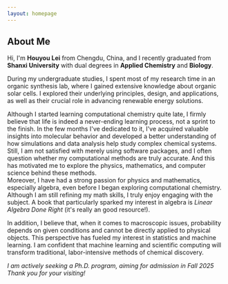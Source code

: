 ```yaml
---
layout: homepage
---
```


## About Me
Hi, I'm **Houyou Lei** from Chengdu, China, and I recently graduated from **Shanxi University** with dual degrees in **Applied Chemistry** and **Biology**.

During my undergraduate studies, I spent most of my research time in an organic synthesis lab, where I gained extensive knowledge about organic solar cells. I explored their underlying principles, design, and applications, as well as their crucial role in advancing renewable energy solutions.   

Although I started learning computational chemistry quite late, I firmly believe that life is indeed a never-ending learning process, not a sprint to the finish. In the few months I've dedicated to it, I've acquired valuable insights into molecular behavior and developed a better understanding of how simulations and data analysis help study complex chemical systems. Still, I am not satisfied with merely using software packages, and I often question whether my computational methods are truly accurate. And this has motivated me to explore the physics, mathematics, and computer science behind these methods.   
Moreover, I have had a strong passion for physics and mathematics, especially algebra, even before I began exploring computational chemistry. Although I am still refining my math skills, I truly enjoy engaging with the subject. A book that particularly sparked my interest in algebra is *Linear Algebra Done Right* (it's really an good resource!).   

In addition, I believe that, when it comes to macroscopic issues, probability depends on given conditions and cannot be directly applied to physical objects. This perspective has fueled my interest in statistics and machine learning. I am confident that machine learning and scientific computing will transform traditional, labor-intensive methods of chemical discovery.   

*I am actively seeking a Ph.D. program, aiming for admission in Fall 2025*   
*Thank you for your visiting!*   




